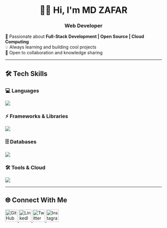 <h1 align="center";> 👋🏼 Hi, I'm MD ZAFAR </h1>
<h3 align="center";> Web Developer </h3>

🚀 Passionate about **Full-Stack Development | Open Source | Cloud Computing**  
💡 Always learning and building cool projects  
🤝 Open to collaboration and knowledge sharing 


---

## 🛠️ Tech Skills  

### 💻 Languages  
<p align="left">
  <img src="https://skillicons.dev/icons?i=python,cpp,java,javascript,typescript" />
</p>

### ⚡ Frameworks & Libraries  
<p align="left">
  <img src="https://skillicons.dev/icons?i=react,nodejs,express" />
</p>

### 🗄️ Databases  
<p align="left">
  <img src="https://skillicons.dev/icons?i=mysql,mongodb" />
</p>

### 🛠️ Tools & Cloud  
<p align="left">
  <img src="https://skillicons.dev/icons?i=git,aws,firebase,vscode" />
</p>

---

## 🌐 Connect With Me  
<p align="left">
  <a href="https://github.com/mdzafar99" target="_blank">
    <img src="https://skillicons.dev/icons?i=github" width="40px" alt="GitHub"/>
  </a>
  <a href="https://linkedin.com/in/itsmdzafar" target="_blank">
    <img src="https://skillicons.dev/icons?i=linkedin" width="40px" alt="LinkedIn"/>
  </a>
  <a href="https://twitter.com/itsmdzafar" target="_blank">
    <img src="https://skillicons.dev/icons?i=twitter" width="40px" alt="Twitter"/>
  </a>
  <a href="https://instagram.com/i_md.zafar" target="_blank">
    <img src="https://skillicons.dev/icons?i=instagram" width="40px" alt="Instagram"/>
  </a>
</p>
